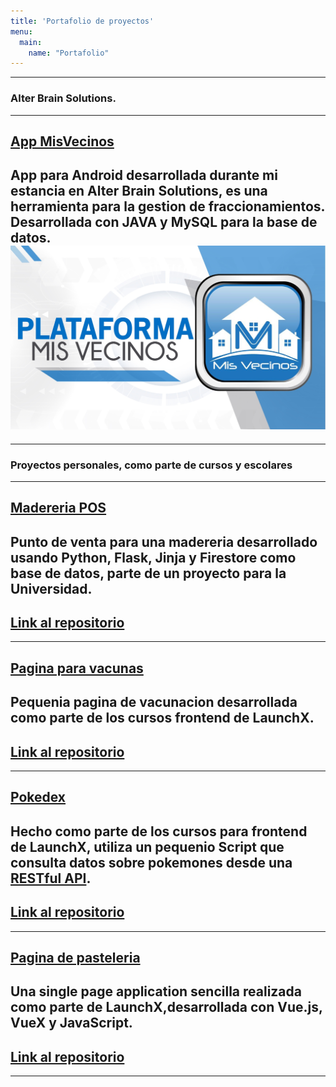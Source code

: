 ```yaml
---
title: 'Portafolio de proyectos'
menu:
  main:
    name: "Portafolio"
---
```

---
### Alter Brain Solutions.
---

[App MisVecinos](https://appmisvecinos.com/)
---
App para Android desarrollada durante mi estancia en Alter Brain Solutions, es una herramienta para la gestion de fraccionamientos. Desarrollada con JAVA y MySQL para la base de datos.
![imagen](https://raw.githubusercontent.com/JS2202/my_launchx_blog/master/static/images/missveci.jpg)
---
---
### Proyectos personales, como parte de cursos y escolares
---
[Madereria POS](https://github.com/JS2202/MadereriaPV)
---
Punto de venta para una madereria desarrollado usando Python, Flask, Jinja y Firestore como base de datos, parte de un proyecto para la Universidad.
---
[Link al repositorio](https://github.com/JS2202/MadereriaPV)
---
---
[Pagina para vacunas](https://js2202.github.io/FrontendMissionLaunchX/Semana3/)
---
Pequenia pagina de vacunacion desarrollada como parte de los cursos frontend de LaunchX.
---
[Link al repositorio](https://github.com/JS2202/FrontendMissionLaunchX/tree/main/Semana3)
---
---
[Pokedex](https://js2202.github.io/FrontendMissionLaunchX/Semana4/)
---
Hecho como parte de los cursos para frontend de LaunchX, utiliza un pequenio Script que consulta datos sobre pokemones desde una [RESTful API](https://pokeapi.co/).
---
[Link al repositorio](https://github.com/JS2202/FrontendMissionLaunchX/tree/main/Semana4)
---
---
[Pagina de pasteleria](https://625a323f37f5c331b8882412--sprightly-narwhal-61b6a2.netlify.app/#/)
---
Una single page application sencilla realizada como parte de LaunchX,desarrollada con Vue.js, VueX y JavaScript.
---
[Link al repositorio](https://github.com/JS2202/FrontendMissionLaunchX/tree/main/Semana5/LaunchX%20VueJS-VueX)
---
---
